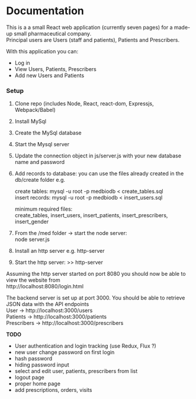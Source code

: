 # Documentation

This is a a small React web application (currently seven pages) for a made-up small pharmaceutical company. \
Principal users are Users (staff and patients), Patients and Prescribers.

With this application you can:
- Log in
- View Users, Patients, Prescribers
- Add new Users and Patients

### Setup
1. Clone repo (includes Node, React, react-dom, Expressjs, Webpack/Babel)
2. Install MySql
3. Create the MySql database
4. Start the Mysql server
5. Update the connection object in js/server.js with your new database name and password
6. Add records to database: you can use the files already created in the db/create folder e.g.

   create tables: mysql -u root -p medbiodb < create_tables.sql \
   insert records: mysql -u root -p medbiodb < insert_users.sql
   
   minimum required files: \
   create_tables, insert_users, insert_patients, insert_prescribers, insert_gender  

7. From the /med folder -> start the node server: \
   node server.js
8. Install an http server e.g. http-server
9. Start the http server: >> http-server

Assuming the http server started on port 8080 you should now be able to view the website from \
http://localhost:8080/login.html

The backend server is set up at port 3000. You should be able to retrieve JSON data with the API endpoints \
User -> http://localhost:3000/users \
Patients -> http://localhost:3000/patients \
Prescribers -> http://localhost:3000/prescribers


**TODO**
- User authentication and login tracking (use Redux, Flux ?)
- new user change password on first login
- hash password
- hiding password input
- select and edit user, patients, prescribers from list
- logout page
- proper home page
- add prescriptions, orders, visits


